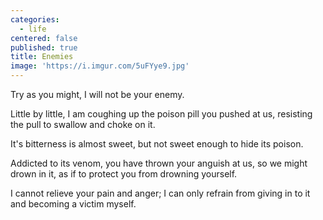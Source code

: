 ```yaml
---
categories:
  - life
centered: false
published: true
title: Enemies
image: 'https://i.imgur.com/5uFYye9.jpg'
---
```

Try as you might,
I will not be your enemy.

Little by little,
I am coughing up 
the poison pill 
you pushed at us,
resisting the pull
to swallow and choke on it.

It's bitterness
is almost sweet,
but not sweet enough
to hide its poison.

Addicted to its venom,
you have thrown your anguish at us,
so we might drown in it,
as if to protect you
from drowning yourself.

I cannot relieve
your pain and anger;
I can only refrain
from giving in to it
and becoming a victim
myself.

